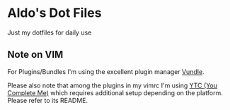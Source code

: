 # Aldo's Dot Files

Just my dotfiles for daily use

## Note on VIM
For Plugins/Bundles I'm using the excellent plugin manager [Vundle](https://github.com/gmarik/Vundle.vim).

Please also note that among the plugins in my vimrc I'm using [YTC (You Complete Me)](https://github.com/Valloric/YouCompleteMe) which requires additional setup depending on the platform. Please refer to its README.
